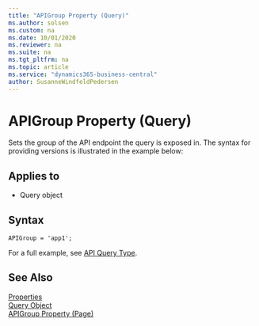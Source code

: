 ```yaml
---
title: "APIGroup Property (Query)"
ms.author: solsen
ms.custom: na
ms.date: 10/01/2020
ms.reviewer: na
ms.suite: na
ms.tgt_pltfrm: na
ms.topic: article
ms.service: "dynamics365-business-central"
author: SusanneWindfeldPedersen
---
```

 
# APIGroup Property (Query)
Sets the group of the API endpoint the query is exposed in.  The syntax for providing versions is illustrated in the example below:

## Applies to  

- Query object 

## Syntax
```AL
APIGroup = 'app1';
```

For a full example, see [API Query Type](../devenv-api-querytype.md).

## See Also  
[Properties](devenv-properties.md)   
[Query Object](../devenv-query-object.md)  
[APIGroup Property (Page)](devenv-apigroup-page-property.md)  

